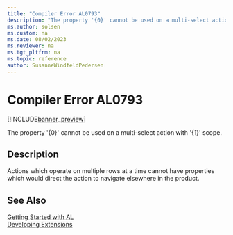 ```yaml
---
title: "Compiler Error AL0793"
description: "The property '{0}' cannot be used on a multi-select action with '{1}' scope."
ms.author: solsen
ms.custom: na
ms.date: 08/02/2023
ms.reviewer: na
ms.tgt_pltfrm: na
ms.topic: reference
author: SusanneWindfeldPedersen
---
```

[//]: # (START>DO_NOT_EDIT)
[//]: # (IMPORTANT:Do not edit any of the content between here and the END>DO_NOT_EDIT.)
[//]: # (Any modifications should be made in the .xml files in the ModernDev repo.)
# Compiler Error AL0793

[!INCLUDE[banner_preview](../includes/banner_preview.md)]

The property '{0}' cannot be used on a multi-select action with '{1}' scope.


## Description
Actions which operate on multiple rows at a time cannot have properties which would direct the action to navigate elsewhere in the product.  

[//]: # (IMPORTANT: END>DO_NOT_EDIT)
## See Also  
[Getting Started with AL](../devenv-get-started.md)  
[Developing Extensions](../devenv-dev-overview.md)  